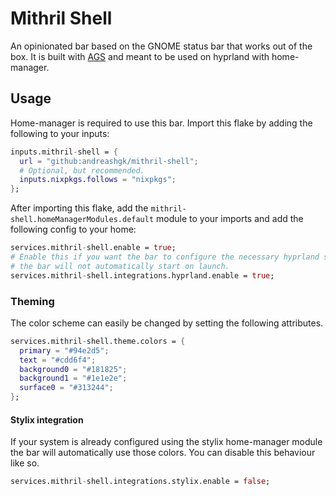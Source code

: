 # Mithril Shell

An opinionated bar based on the GNOME status bar that works out of the box.
It is built with [AGS](https://github.com/Aylur/ags) and meant to be used on hyprland with
home-manager.

## Usage

Home-manager is required to use this bar.
Import this flake by adding the following to your inputs:

```nix
inputs.mithril-shell = {
  url = "github:andreashgk/mithril-shell";
  # Optional, but recommended.
  inputs.nixpkgs.follows = "nixpkgs";
};
```

After importing this flake, add the `mithril-shell.homeManagerModules.default` module to your
imports and add the following config to your home:

```nix
services.mithril-shell.enable = true;
# Enable this if you want the bar to configure the necessary hyprland settings for you. Without this
# the bar will not automatically start on launch.
services.mithril-shell.integrations.hyprland.enable = true;
```

### Theming

The color scheme can easily be changed by setting the following attributes.

```nix
services.mithril-shell.theme.colors = {
  primary = "#94e2d5";
  text = "#cdd6f4";
  background0 = "#181825";
  background1 = "#1e1e2e";
  surface0 = "#313244";
};
```

#### Stylix integration

If your system is already configured using the stylix home-manager module
the bar will automatically use those colors.
You can disable this behaviour like so.

```nix
services.mithril-shell.integrations.stylix.enable = false;
```
